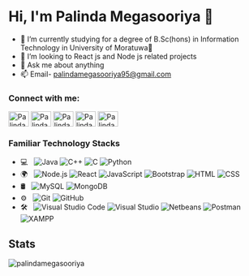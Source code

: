 # Hi, I'm Palinda Megasooriya 👋

- 🌱 I’m currently studying for a degree of B.Sc(hons) in Information Technology in University of Moratuwa🏫
- 👯 I’m looking to React js and Node js related projects
- 💬 Ask me about anything
- 📫 Email- palindamegasooriya95@gmail.com


<p align="left">
<h3 align="left">Connect with me:</h3>
<a href="https://www.linkedin.com/in/palindamegasooriya/" target="blank"><img align="center" src="https://cdn.jsdelivr.net/npm/simple-icons@3.0.1/icons/linkedin.svg" alt="Palinda Megasooriya" height="30" width="40" /></a>
<a href="https://www.hackerrank.com/palindamit" target="blank"><img align="center" src="https://cdn.jsdelivr.net/npm/simple-icons@3.0.1/icons/hackerrank.svg" alt="Palinda Megasooriya" height="30" width="40" /></a>
<a href="https://www.facebook.com/palinda.megasooriya.7" target="blank"><img align="center" src="https://cdn.jsdelivr.net/npm/simple-icons@3.0.1/icons/facebook.svg" alt="Palinda Megasooriya" height="30" width="40" /></a>
<a href="https://www.instagram.com/palindamegasooriya/" target="blank"><img align="center" src="https://cdn1.iconfinder.com/data/icons/social-media-circle-7/512/Circled_Instagram_svg-512.png" alt="Palinda Megasooriya" height="30" width="40" /></a>
<a href="https" target="blank"><img align="center" src="https://cdn.jsdelivr.net/npm/simple-icons@3.0.1/icons/twitter.svg" alt="Palinda Megasooriya" height="30" width="40" /></a>
</p>


### Familiar Technology Stacks

- 💻 &nbsp;
  ![Java](https://img.shields.io/badge/-Java-333333?style=flat&logo=Java&logoColor=007396)
  ![C++](https://img.shields.io/badge/-C++-333333?style=flat&logo=C%2B%2B&logoColor=239120)
  ![C](https://img.shields.io/badge/-C-333333?style=flat&logo=C%2B%2B&logoColor=A8B9CC)
  ![Python](https://img.shields.io/badge/-Python-333333?style=flat&logo=python)
- 🌍 &nbsp;
  ![Node.js](https://img.shields.io/badge/-Node.js-333333?style=flat&logo=node.js)
  ![React](https://img.shields.io/badge/-React-333333?style=flat&logo=react)
  ![JavaScript](https://img.shields.io/badge/-JavaScript-333333?style=flat&logo=javascript)
  ![Bootstrap](https://img.shields.io/badge/-Bootstrap-333333?style=flat&logo=bootstrap&logoColor=563D7C)
  ![HTML](https://img.shields.io/badge/-HTML-333333?style=flat&logo=HTML5)
  ![CSS](https://img.shields.io/badge/-CSS-333333?style=flat&logo=CSS3&logoColor=1572B6)
- 🛢 &nbsp;
  ![MySQL](https://img.shields.io/badge/-MySQL-333333?style=flat&logo=mysql)
  ![MongoDB](https://img.shields.io/badge/-MongoDB-333333?style=flat&logo=mongodb)
- ⚙️ &nbsp;
  ![Git](https://img.shields.io/badge/-Git-333333?style=flat&logo=git)
  ![GitHub](https://img.shields.io/badge/-GitHub-333333?style=flat&logo=github)
- 🛠 &nbsp;
  ![Visual Studio Code](https://img.shields.io/badge/-Visual%20Studio%20Code-333333?style=flat&logo=visual-studio-code&logoColor=007ACC)
  ![Visual Studio](https://img.shields.io/badge/-Visual%20Studio-333333?style=flat&logo=visual-studio&logoColor=5C2D91)
  ![Netbeans](https://img.shields.io/badge/-NetBeans-333333?style=flat&logo=net-beans&logoColor=3DDC84)
  ![Postman](https://img.shields.io/badge/-Postman-333333?style=flat&logo=postman&logoColor=FF6C37)
  ![XAMPP](https://img.shields.io/badge/-XAMPP-333333?style=flat&logo=xampp&logoColor=FB7A24)

## Stats
<p><img src="https://github-readme-stats.vercel.app/api?username=palindamegasooriya&show_icons=true&theme=dracula" alt="palindamegasooriya" /></p>

